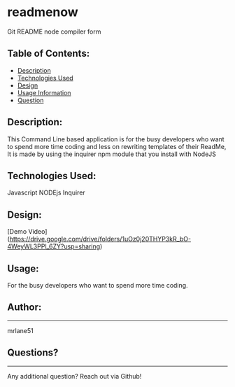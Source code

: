 # readmenow
Git README node compiler form

##  Table of Contents:
* [Description](#description)
* [Technologies Used](#technologies-used)
* [Design](#design)
* [Usage Information](#usage)
* [Question](#questions)


## Description:
This Command Line based application is for the busy developers who want to spend more time coding and less on rewriting templates of their ReadMe,
It is made by using the inquirer npm module that you install with NodeJS

## Technologies Used:
Javascript NODEjs Inquirer

## Design:
[Demo Video] (https://drive.google.com/drive/folders/1uOz0j20THYP3kR_bO-4WeyWL3PPl_6ZY?usp=sharing)

## Usage:
For the busy developers who want to spend more time coding.

## Author:
--- 
mrlane51

## Questions?
---
Any additional question? Reach out via Github!
